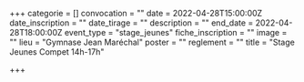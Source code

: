 +++
categorie = []
convocation = ""
date = 2022-04-28T15:00:00Z
date_inscription = ""
date_tirage = ""
description = ""
end_date = 2022-04-28T18:00:00Z
event_type = "stage_jeunes"
fiche_inscription = ""
image = ""
lieu = "Gymnase Jean Maréchal"
poster = ""
reglement = ""
title = "Stage Jeunes Compet 14h-17h"

+++
